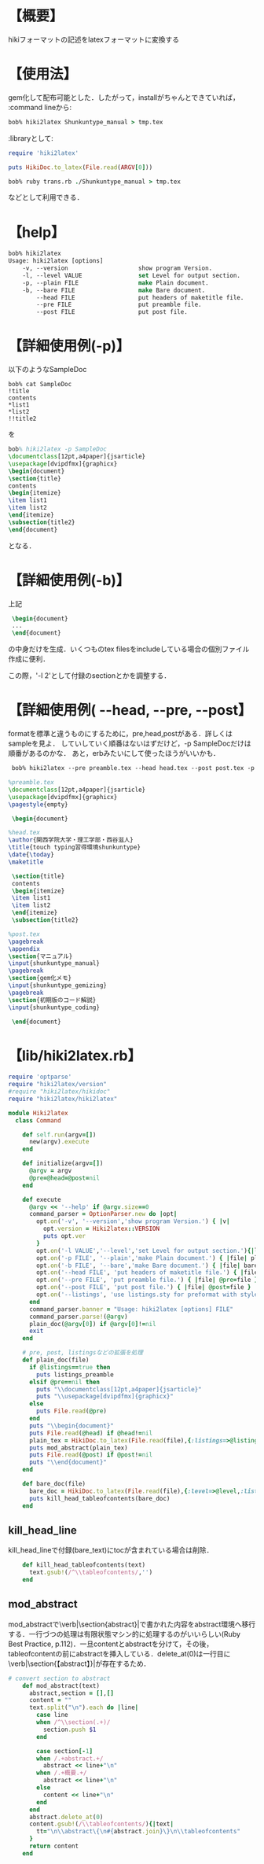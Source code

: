 
# 【概要】
hikiフォーマットの記述をlatexフォーマットに変換する
# 【使用法】
gem化して配布可能とした．したがって，installがちゃんとできていれば，
:command lineから:
```tcsh
bob% hiki2latex Shunkuntype_manual > tmp.tex
```
:libraryとして:
```ruby
require 'hiki2latex'

puts HikiDoc.to_latex(File.read(ARGV[0]))
```
```tcsh
bob% ruby trans.rb ./Shunkuntype_manual > tmp.tex
```
などとして利用できる．

# 【help】

```tcsh
bob% hiki2latex
Usage: hiki2latex [options]
    -v, --version                    show program Version.
    -l, --level VALUE                set Level for output section.
    -p, --plain FILE                 make Plain document.
    -b, --bare FILE                  make Bare document.
        --head FILE                  put headers of maketitle file.
        --pre FILE                   put preamble file.
        --post FILE                  put post file.
```

# 【詳細使用例(-p)】
以下のようなSampleDoc
```hiki
bob% cat SampleDoc 
!title
contents
*list1
*list2
!!title2
```
を
```tex
bob% hiki2latex -p SampleDoc 
\documentclass[12pt,a4paper]{jsarticle}
\usepackage[dvipdfmx]{graphicx}
\begin{document}
\section{title}
contents
\begin{itemize}
\item list1
\item list2
\end{itemize}
\subsection{title2}
\end{document}
```
となる．

# 【詳細使用例(-b)】
上記
```tex
 \begin{document}
 ...
 \end{document}
```
の中身だけを生成．いくつものtex filesをincludeしている場合の個別ファイル作成に便利．

この際，'-l 2'として付録のsectionとかを調整する．

# 【詳細使用例( --head,  --pre,  --post】
formatを標準と違うものにするために，pre,head,postがある．詳しくはsampleを見よ．
していしていく順番はないはずだけど，-p SampleDocだけは順番があるのかな．
あと，erbみたいにして使ったほうがいいかも．
```tcsh
 bob% hiki2latex --pre preamble.tex --head head.tex --post post.tex -p SampleDoc 
```
```tex
%preamble.tex
\documentclass[12pt,a4paper]{jsarticle}
\usepackage[dvipdfmx]{graphicx}
\pagestyle{empty}
```
```tex
 \begin{document}
```
```tex
%head.tex
\author{関西学院大学・理工学部・西谷滋人}
\title{touch typing習得環境shunkuntype}
\date{\today}
\maketitle
```
```tex
 \section{title}
 contents
 \begin{itemize}
 \item list1
 \item list2
 \end{itemize}
 \subsection{title2}
```
```tex
%post.tex
\pagebreak
\appendix
\section{マニュアル}
\input{shunkuntype_manual}
\pagebreak
\section{gem化メモ}
\input{shunkuntype_gemizing}
\pagebreak
\section{初期版のコード解説}
\input{shunkuntype_coding}
```
```tex
 \end{document}
```
# 【lib/hiki2latex.rb】
```ruby
require 'optparse'
require "hiki2latex/version"
#require "hiki2latex/hikidoc"
require "hiki2latex/hiki2latex"

module Hiki2latex
  class Command

    def self.run(argv=[])
      new(argv).execute
    end

    def initialize(argv=[])
      @argv = argv
      @pre=@head=@post=nil
    end

    def execute
      @argv << '--help' if @argv.size==0
      command_parser = OptionParser.new do |opt|
        opt.on('-v', '--version','show program Version.') { |v|
          opt.version = Hiki2latex::VERSION
          puts opt.ver
        }
        opt.on('-l VALUE','--level','set Level for output section.'){|level| @level=level.to_i}
        opt.on('-p FILE', '--plain','make Plain document.') { |file| plain_doc(file) }
        opt.on('-b FILE', '--bare','make Bare document.') { |file| bare_doc(file) }
        opt.on('--head FILE', 'put headers of maketitle file.') { |file| @head=file }
        opt.on('--pre FILE', 'put preamble file.') { |file| @pre=file }
        opt.on('--post FILE', 'put post file.') { |file| @post=file }
        opt.on('--listings', 'use listings.sty for preformat with style.') {@listings=true }
      end
      command_parser.banner = "Usage: hiki2latex [options] FILE"
      command_parser.parse!(@argv)
      plain_doc(@argv[0]) if @argv[0]!=nil
      exit
    end

    # pre, post, listingsなどの拡張を処理
    def plain_doc(file)
      if @listings==true then
        puts listings_preamble
      elsif @pre==nil then
        puts "\\documentclass[12pt,a4paper]{jsarticle}"
        puts "\\usepackage[dvipdfmx]{graphicx}"
      else
        puts File.read(@pre)
      end
      puts "\\begin{document}"
      puts File.read(@head) if @head!=nil
      plain_tex = HikiDoc.to_latex(File.read(file),{:listings=>@listings})
      puts mod_abstract(plain_tex)
      puts File.read(@post) if @post!=nil
      puts "\\end{document}"
    end

    def bare_doc(file)
      bare_doc = HikiDoc.to_latex(File.read(file),{:level=>@level,:listings=>@listings})
      puts kill_head_tableofcontents(bare_doc)
    end
```

## kill_head_line
kill_head_lineで付録(bare_text)にtocが含まれている場合は削除．
```ruby
    def kill_head_tableofcontents(text)
      text.gsub!(/^\\tableofcontents/,'')
    end
```

## mod_abstract
mod_abstractで\verb|\section{abstract}|で書かれた内容をabstract環境へ移行する．一行づつの処理は有限状態マシン的に処理するのがいいらしい(Ruby Best Practice, p.112)．一旦contentとabstractを分けて，その後，tableofcontentの前にabstractを挿入している．delete_at(0)は一行目に\verb|\section{【abstract】}|が存在するため．
```ruby
# convert section to abstract
    def mod_abstract(text)
      abstract,section = [],[]
      content = ""
      text.split("\n").each do |line|
        case line
        when /^\\section(.+)/
          section.push $1
        end

        case section[-1]
        when /.+abstract.+/
          abstract << line+"\n"
        when /.+概要.+/
          abstract << line+"\n"
        else
          content << line+"\n"
        end
      end
      abstract.delete_at(0)
      content.gsub!(/\\tableofcontents/){|text|
        tt="\n\\abstract\{\n#{abstract.join}\}\n\\tableofcontents"
      }
      return content
    end
```
